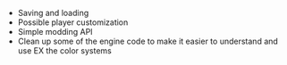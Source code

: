 - Saving and loading
- Possible player customization
- Simple modding API
- Clean up some of the engine code to make it easier to understand and use EX the color systems